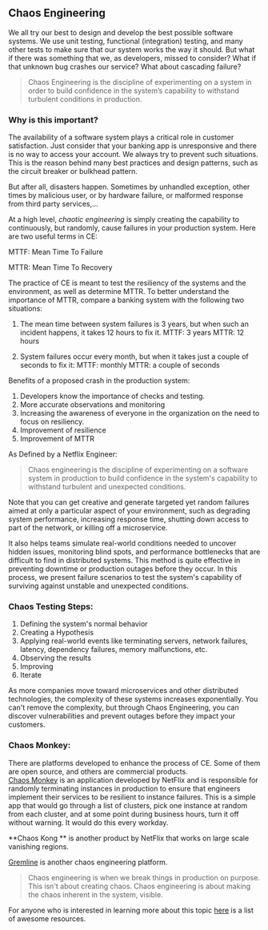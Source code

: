 ## Chaos Engineering

We all try our best to design and develop the best possible software systems. We use unit testing, functional (integration) testing, and many other tests to make sure that our system works the way it should. But what if there was something that we, as developers, missed to consider? What if that unknown bug crashes our service? What about cascading failure?

> Chaos Engineering is the discipline of experimenting on a system in order to build confidence in the system’s capability to withstand turbulent conditions in production.

### Why is this important?
The availability of a software system plays a critical role in customer satisfaction. Just consider that your banking app is unresponsive and there is no way to access your account. We always try to prevent such situations. This is the reason behind many best practices and design patterns, such as the circuit breaker or bulkhead pattern.

But after all, disasters happen. Sometimes by unhandled exception, other times by malicious user, or by hardware failure, or malformed response from third party services,...

At a high level, *chaotic engineering* is simply creating the capability to continuously, but randomly, cause failures in your production system. Here are two useful terms in CE:

MTTF: Mean Time To Failure 

MTTR: Mean Time To Recovery 

The practice of CE is meant to test the resiliency of the systems and the environment, as well as determine MTTR. To better understand the importance of MTTR, compare a banking system with the following two situations:

1. The mean time between system failures is 3 years, but when such an incident happens, it takes 12 hours to fix it. MTTF: 3 years MTTR: 12 hours

2. System failures occur every month, but when it takes just a couple of seconds to fix it: MTTF: monthly MTTR: a couple of seconds

Benefits of a proposed crash in the production system:

1. Developers know the importance of checks and testing.
2. More accurate observations and monitoring 
3. Increasing the awareness of everyone in the organization on the need to focus on resiliency.
4. Improvement of resilience
5. Improvement of MTTR

As Defined by a Netflix Engineer:

> Chaos engineering is the discipline of experimenting on a software system in production to build confidence in the system's capability to withstand turbulent and unexpected conditions.

Note that you can get creative and generate targeted yet random failures aimed at only a particular aspect of your environment, such as degrading system performance, increasing response time, shutting down access to part of the network, or killing off a microservice.

It also helps teams simulate real-world conditions needed to uncover hidden issues, monitoring blind spots, and performance bottlenecks that are difficult to find in distributed systems. This method is quite effective in preventing downtime or production outages before they occur.
In this process, we present failure scenarios to test the system's capability of surviving against unstable and unexpected conditions.

### Chaos Testing Steps:

1. Defining the system's normal behavior
2. Creating a Hypothesis
3. Applying real-world events like terminating servers, network failures, latency, dependency failures, memory malfunctions, etc.
4. Observing the results
5. Improving
6. Iterate 

As more companies move toward microservices and other distributed technologies, the complexity of these systems increases exponentially. You can't remove the complexity, but through Chaos Engineering, you can discover vulnerabilities and prevent outages before they impact your customers.

### Chaos Monkey: 
There are platforms developed to enhance the process of CE. Some of them are open source, and others are commercial products.  
[Chaos Monkey](https://netflix.github.io/chaosmonkey/) is an application developed by NetFlix and is responsible for randomly terminating instances in production to ensure that engineers implement their services to be resilient to instance failures.
This is a simple app that would go through a list of clusters, pick one instance at random from each cluster, and at some point during business hours, turn it off without warning. It would do this every workday.

**Chaos Kong ** is another product by NetFlix that works on large scale vanishing regions.

[Gremline](https://www.gremlin.com/) is another chaos engineering platform. 

> Chaos engineering is when we break things in production on purpose. This isn't about creating chaos. Chaos engineering is about making the chaos inherent in the system, visible.

For anyone who is interested in learning more about this topic [here](https://github.com/dastergon/awesome-chaos-engineering) is a list of awesome resources.
